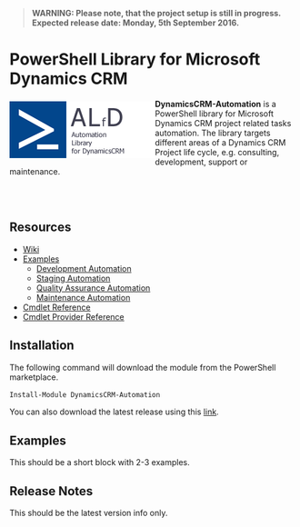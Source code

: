 > **WARNING: Please note, that the project setup is still in progress. Expected release date: Monday, 5th September 2016.**

# PowerShell Library for Microsoft Dynamics CRM

<a href="https://github.com/ostools/DynamicsCRM-Automation"><img src="logo.png" align="left" vspace="4"></a>

**DynamicsCRM-Automation** is a PowerShell library for Microsoft Dynamics CRM project related tasks automation. 
The library targets different areas of a Dynamics CRM Project life cycle, e.g. consulting, development, support or maintenance.

<br/>
<br/>

## Resources

* [Wiki](https://github.com/ostools/dynamicscrm-automation/wiki)
* [Examples](https://github.com/ostools/dynamicscrm-automation/wiki/CmdletReference.md)
  * [Development Automation](https://github.com/ostools/dynamicscrm-automation/wiki/CmdletReference.md)
  * [Staging Automation](https://github.com/ostools/dynamicscrm-automation/wiki/CmdletReference.md)
  * [Quality Assurance Automation](https://github.com/ostools/dynamicscrm-automation/wiki/CmdletReference.md)
  * [Maintenance Automation](https://github.com/ostools/dynamicscrm-automation/wiki/CmdletReference.md)
* [Cmdlet Reference](https://github.com/ostools/dynamicscrm-automation/wiki/CmdletReference.md)
* [Cmdlet Provider Reference](https://github.com/ostools/dynamicscrm-automation/wiki/CmdletReference.md)

## Installation

The following command  will download the module from the PowerShell marketplace.

```powershell
Install-Module DynamicsCRM-Automation
```

You can also download the latest release using this [link](http://latestrelease).

## Examples

This should be a short block with 2-3 examples.

## Release Notes

This should be the latest version info only.